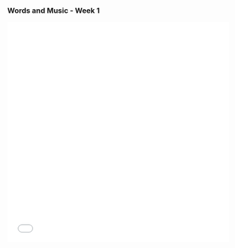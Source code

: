 ### Words and Music - Week 1

<embed
	src="words_and_music.pdf"
	type="application/pdf"
	width="100%"
	height="500px"
/>